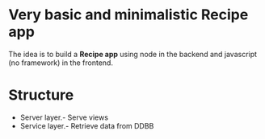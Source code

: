 # Very basic and minimalistic Recipe app

The idea is to build a **Recipe app** using node in the backend and javascript (no framework) in the frontend.

# Structure
* Server layer.- Serve views
* Service layer.- Retrieve data from DDBB
